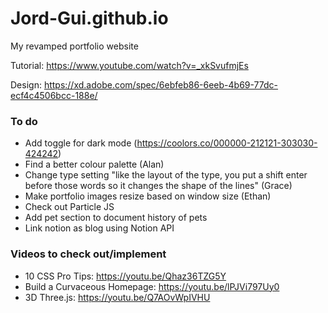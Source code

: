 # Jord-Gui.github.io
My revamped portfolio website

Tutorial: https://www.youtube.com/watch?v=_xkSvufmjEs

Design: https://xd.adobe.com/spec/6ebfeb86-6eeb-4b69-77dc-ecf4c4506bcc-188e/

### To do 
- Add toggle for dark mode (https://coolors.co/000000-212121-303030-424242)
- Find a better colour palette (Alan)
- Change type setting "like the layout of the type, you put a shift enter before those words so it changes the shape of the lines" (Grace)
- Make portfolio images resize based on window size (Ethan)
- Check out Particle JS
- Add pet section to document history of pets
- Link notion as blog using Notion API

### Videos to check out/implement
- 10 CSS Pro Tips: https://youtu.be/Qhaz36TZG5Y
- Build a Curvaceous Homepage: https://youtu.be/lPJVi797Uy0
- 3D Three.js: https://youtu.be/Q7AOvWpIVHU
